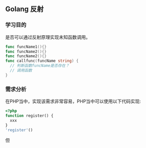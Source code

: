 ## Golang 反射
### 学习目的
是否可以通过反射原理实现未知函数调用。
```go
func funcName1(){}
func funcName2(){}
func funcName2(){}
func callfunc(funcName string) {
  // 判断函数funcName是否存在？
  // 调用函数
}
```
### 需求分析
在PHP当中，实现该需求非常容易，PHP当中可以使用以下代码实现:
```php
<?php
function register() {
  xxx
}
'register'()
```
但
